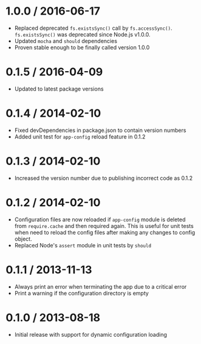 # 1.0.0 / 2016-06-17

* Replaced deprecated `fs.existsSync()` call by `fs.accessSync()`. `fs.existsSync()` was deprecated since Node.js v1.0.0.
* Updated `mocha` and `should` dependencies
* Proven stable enough to be finally called version 1.0.0

# 0.1.5 / 2016-04-09

* Updated to latest package versions

# 0.1.4 / 2014-02-10

* Fixed devDependencies in package.json to contain version numbers
* Added unit test for `app-config` reload feature in 0.1.2

# 0.1.3 / 2014-02-10

* Increased the version number due to publishing incorrect code as 0.1.2

# 0.1.2 / 2014-02-10

* Configuration files are now reloaded if `app-config` module is deleted from `require.cache` and then required again. This is useful for unit tests when need to reload the config files after making any changes to config object.
* Replaced Node's `assert` module in unit tests by `should`

# 0.1.1 / 2013-11-13

* Always print an error when terminating the app due to a critical error
* Print a warning if the configuration directory is empty

# 0.1.0 / 2013-08-18

* Initial release with support for dynamic configuration loading
